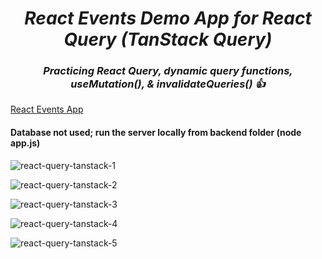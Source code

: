 <h1 align=center> <b><i>React Events Demo App for React Query (TanStack Query)</i></b></h1>
<h3 align=center> <b><i>Practicing React Query, dynamic query functions, useMutation(), & invalidateQueries() 👍</i></b></h3>

[React Events App](https://react-query-pem4.onrender.com)

<h4>Database not used; run the server locally from backend folder (node app.js) </h4>

![react-query-tanstack-1](https://github.com/user-attachments/assets/17833437-a68d-4880-92ab-6677eadc5e8a)

![react-query-tanstack-2](https://github.com/user-attachments/assets/67e30728-c121-4110-89ec-fe2e42c7ea15)

![react-query-tanstack-3](https://github.com/user-attachments/assets/991f2360-e122-431e-a0ae-aa441c95db16)

![react-query-tanstack-4](https://github.com/user-attachments/assets/246c933d-7dbb-4d67-8d5f-74218604e67e)

![react-query-tanstack-5](https://github.com/user-attachments/assets/9f26d081-c766-4974-9d3b-c3a7bec980a8)

